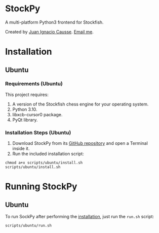 # StockPy

A multi-platform Python3 frontend for Stockfish.

Created by [Juan Ignacio Causse](https://github.com/jcausse). [Email me](mailto:juanignaciocausse@gmail.com).

# Installation

## Ubuntu

### Requirements (Ubuntu)
This project requires:
1. A version of the Stockfish chess engine for your operating system.
2. Python 3.10.
3. libxcb-cursor0 package.
4. PyQt library.

### Installation Steps (Ubuntu)
1. Download StockPy from its [GitHub repository](https://github.com/jcausse/stockpy) and open a Terminal inside it.
2. Run the included installation script:
```bash:
chmod a+x scripts/ubuntu/install.sh
scripts/ubuntu/install.sh
```

# Running StockPy

## Ubuntu
To run SockPy after performing the [installation](#installation-steps-ubuntu), just run the `run.sh` script:
```bash:
scripts/ubuntu/run.sh
```
